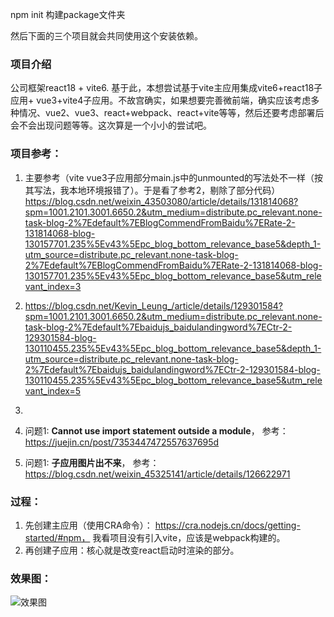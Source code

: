 npm init 构建package文件夹

然后下面的三个项目就会共同使用这个安装依赖。

### 项目介绍

公司框架react18 + vite6. 基于此，本想尝试基于vite主应用集成vite6+react18子应用+ vue3+vite4子应用。不故宫确实，如果想要完善微前端，确实应该考虑多种情况、vue2、vue3、react+webpack、react+vite等等，然后还要考虑部署后会不会出现问题等等。这次算是一个小小的尝试吧。


### 项目参考：
1. 主要参考（vite vue3子应用部分main.js中的unmounted的写法处不一样（按其写法，我本地环境报错了）。于是看了参考2，剔除了部分代码） https://blog.csdn.net/weixin_43503080/article/details/131814068?spm=1001.2101.3001.6650.2&utm_medium=distribute.pc_relevant.none-task-blog-2%7Edefault%7EBlogCommendFromBaidu%7ERate-2-131814068-blog-130157701.235%5Ev43%5Epc_blog_bottom_relevance_base5&depth_1-utm_source=distribute.pc_relevant.none-task-blog-2%7Edefault%7EBlogCommendFromBaidu%7ERate-2-131814068-blog-130157701.235%5Ev43%5Epc_blog_bottom_relevance_base5&utm_relevant_index=3

2. https://blog.csdn.net/Kevin_Leung_/article/details/129301584?spm=1001.2101.3001.6650.2&utm_medium=distribute.pc_relevant.none-task-blog-2%7Edefault%7Ebaidujs_baidulandingword%7ECtr-2-129301584-blog-130110455.235%5Ev43%5Epc_blog_bottom_relevance_base5&depth_1-utm_source=distribute.pc_relevant.none-task-blog-2%7Edefault%7Ebaidujs_baidulandingword%7ECtr-2-129301584-blog-130110455.235%5Ev43%5Epc_blog_bottom_relevance_base5&utm_relevant_index=5
3. 
4. 问题1: **Cannot use import statement outside a module**， 参考：https://juejin.cn/post/7353447472557637695d
4. 问题1: **子应用图片出不来**， 参考：https://blog.csdn.net/weixin_45325141/article/details/126622971

### 过程：
1. 先创建主应用（使用CRA命令）： https://cra.nodejs.cn/docs/getting-started/#npm， 我看项目没有引入vite，应该是webpack构建的。
2. 再创建子应用：核心就是改变react启动时渲染的部分。

### 效果图：

![效果图]([./img/1.png](https://ibb.co/sQ1qYg4))
